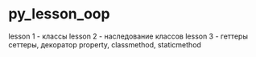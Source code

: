 # py_lesson_oop
lesson 1 - классы 
lesson 2 - наследование классов
lesson 3 - геттеры сеттеры, декоратор property, classmethod, staticmethod

